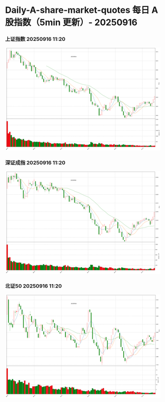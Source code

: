 
# Daily-A-share-market-quotes 每日 A 股指数（5min 更新）- 20250916

### 上证指数 20250916 11:20
![](./fig/2025/9/20250916-sh000001.png)

### 深证成指 20250916 11:20
![](./fig/2025/9/20250916-sz399001.png)

### 北证50 20250916 11:20
![](./fig/2025/9/20250916-bj899050.png)

